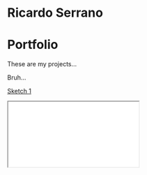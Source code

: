 # Ricardo Serrano

# Portfolio

These are my projects...

Bruh...

[Sketch 1](./sketch/)

<iframe src="./sketch/"></
iframe>


Sketch 2

Sketch 3

Sketch 4
